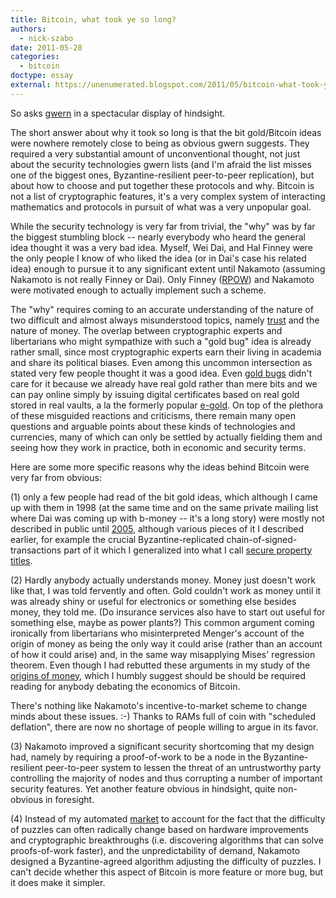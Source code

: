 ```yaml
---
title: Bitcoin, what took ye so long?
authors:
  - nick-szabo
date: 2011-05-28
categories:
  - bitcoin
doctype: essay
external: https://unenumerated.blogspot.com/2011/05/bitcoin-what-took-ye-so-long.html
---
```


So asks [gwern](/library/bitcoin-is-worse-is-better/) in a spectacular display of hindsight.

The short answer about why it took so long is that the bit gold/Bitcoin ideas were nowhere remotely close to being as obvious gwern suggests. They required a very substantial amount of unconventional thought, not just about the security technologies gwern lists (and I'm afraid the list misses one of the biggest ones, Byzantine-resilient peer-to-peer replication), but about how to choose and put together these protocols and why. Bitcoin is not a list of cryptographic features, it's a very complex system of interacting mathematics and protocols in pursuit of what was a very unpopular goal.

While the security technology is very far from trivial, the "why" was by far the biggest stumbling block -- nearly everybody who heard the general idea thought it was a very bad idea. Myself, Wei Dai, and Hal Finney were the only people I know of who liked the idea (or in Dai's case his related idea) enough to pursue it to any significant extent until Nakamoto (assuming Nakamoto is not really Finney or Dai). Only Finney ([RPOW](/finney/rpow/index.html)) and Nakamoto were motivated enough to actually implement such a scheme.

The "why" requires coming to an accurate understanding of the nature of two difficult and almost always misunderstood topics, namely [trust](/library/trusted-third-parties/) and the nature of money. The overlap between cryptographic experts and libertarians who might sympathize with such a "gold bug" idea is already rather small, since most cryptographic experts earn their living in academia and share its political biases. Even among this uncommon intersection as stated very few people thought it was a good idea. Even [gold bugs](https://web.archive.org/web/20080515022027/http://www.poorandstupid.com/2008_04_13_chronArchive.asp#3079142232624095259) didn't care for it because we already have real gold rather than mere bits and we can pay online simply by issuing digital certificates based on real gold stored in real vaults, a la the formerly popular [e-gold](http://en.wikipedia.org/wiki/E-gold). On top of the plethora of these misguided reactions and criticisms, there remain many open questions and arguable points about these kinds of technologies and currencies, many of which can only be settled by actually fielding them and seeing how they work in practice, both in economic and security terms.

Here are some more specific reasons why the ideas behind Bitcoin were very far from obvious:

(1) only a few people had read of the bit gold ideas, which although I came up with them in 1998 (at the same time and on the same private mailing list where Dai was coming up with b-money -- it's a long story) were mostly not described in public until [2005](/library/bit-gold/), although various pieces of it I described earlier, for example the crucial Byzantine-replicated chain-of-signed-transactions part of it which I generalized into what I call [secure property titles](/library/secure-property-titles/).

(2) Hardly anybody actually understands money. Money just doesn't work like that, I was told fervently and often. Gold couldn't work as money until it was already shiny or useful for electronics or something else besides money, they told me. (Do insurance services also have to start out useful for something else, maybe as power plants?) This common argument coming ironically from libertarians who misinterpreted Menger's account of the origin of money as being the only way it could arise (rather than an account of how it could arise) and, in the same way misapplying Mises' regression theorem. Even though I had rebutted these arguments in my study of the [origins of money](/library/shelling-out/), which I humbly suggest should be should be required reading for anybody debating the economics of Bitcoin.

There's nothing like Nakamoto's incentive-to-market scheme to change minds about these issues. :-) Thanks to RAMs full of coin with "scheduled deflation", there are now no shortage of people willing to argue in its favor.

(3) Nakamoto improved a significant security shortcoming that my design had, namely by requiring a proof-of-work to be a node in the Byzantine-resilient peer-to-peer system to lessen the threat of an untrustworthy party controlling the majority of nodes and thus corrupting a number of important security features. Yet another feature obvious in hindsight, quite non-obvious in foresight.

(4) Instead of my automated [market](http://unenumerated.blogspot.com/2008/04/bit-gold-markets.html) to account for the fact that the difficulty of puzzles can often radically change based on hardware improvements and cryptographic breakthroughs (i.e. discovering algorithms that can solve proofs-of-work faster), and the unpredictability of demand, Nakamoto designed a Byzantine-agreed algorithm adjusting the difficulty of puzzles. I can't decide whether this aspect of Bitcoin is more feature or more bug, but it does make it simpler.
